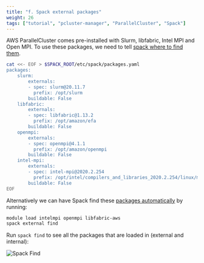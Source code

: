 ```yaml
---
title: "f. Spack external packages"
weight: 26
tags: ["tutorial", "pcluster-manager", "ParallelCluster", "Spack"]
---
```


AWS ParallelCluster comes pre-installed with Slurm, libfabric, Intel MPI and Open MPI. To use these packages, we need to tell [spack where to find them](https://spack.readthedocs.io/en/latest/build_settings.html#external-packages). 

```bash
cat <<- EOF > $SPACK_ROOT/etc/spack/packages.yaml
packages:
    slurm:
        externals:
        - spec: slurm@20.11.7
          prefix: /opt/slurm
        buildable: False
    libfabric:
        externals:
        - spec: libfabric@1.13.2
          prefix: /opt/amazon/efa
        buildable: False
    openmpi:
        externals:
        - spec: openmpi@4.1.1
          prefix: /opt/amazon/openmpi
        buildable: False
    intel-mpi:
        externals:
        - spec: intel-mpi@2020.2.254
          prefix: /opt/intel/compilers_and_libraries_2020.2.254/linux/mpi/intel64
        buildable: False
EOF
```

Alternatively we can have Spack find these [packages automatically](https://spack.readthedocs.io/en/latest/build_settings.html#automatically-find-external-packages) by running:

```bash
module load intelmpi openmpi libfabric-aws
spack external find
```

Run `spack find` to see all the packages that are loaded in (external and internal):

![Spack Find](/images/pcluster/spack-find.png)